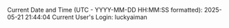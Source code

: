 Current Date and Time (UTC - YYYY-MM-DD HH:MM:SS formatted): 2025-05-21 21:44:04
Current User's Login: luckyaiman
